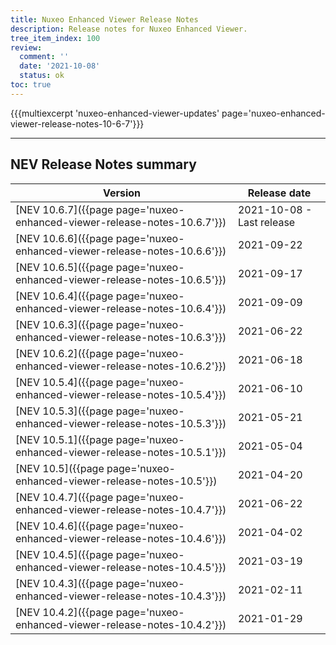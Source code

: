 ```yaml
---
title: Nuxeo Enhanced Viewer Release Notes
description: Release notes for Nuxeo Enhanced Viewer.
tree_item_index: 100
review:
  comment: ''
  date: '2021-10-08'
  status: ok
toc: true
---
```



{{{multiexcerpt 'nuxeo-enhanced-viewer-updates' page='nuxeo-enhanced-viewer-release-notes-10-6-7'}}}

---

## NEV Release Notes summary

| Version                                                                       | Release date                                                               |
| ----------------------------------------------------------------------------- | -------------------------------------------------------------------------- |
| [NEV 10.6.7]({{page page='nuxeo-enhanced-viewer-release-notes-10.6.7'}})      | 2021-10-08 - Last release                                                  |
| [NEV 10.6.6]({{page page='nuxeo-enhanced-viewer-release-notes-10.6.6'}})      | 2021-09-22                                                                 |
| [NEV 10.6.5]({{page page='nuxeo-enhanced-viewer-release-notes-10.6.5'}})      | 2021-09-17                                                                 |
| [NEV 10.6.4]({{page page='nuxeo-enhanced-viewer-release-notes-10.6.4'}})      | 2021-09-09                                                                 |
| [NEV 10.6.3]({{page page='nuxeo-enhanced-viewer-release-notes-10.6.3'}})      | 2021-06-22                                                                 |
| [NEV 10.6.2]({{page page='nuxeo-enhanced-viewer-release-notes-10.6.2'}})      | 2021-06-18                                                                 |
| [NEV 10.5.4]({{page page='nuxeo-enhanced-viewer-release-notes-10.5.4'}})      | 2021-06-10                                                                 |
| [NEV 10.5.3]({{page page='nuxeo-enhanced-viewer-release-notes-10.5.3'}})      | 2021-05-21                                                                 |
| [NEV 10.5.1]({{page page='nuxeo-enhanced-viewer-release-notes-10.5.1'}})      | 2021-05-04                                                                 |
| [NEV 10.5]({{page page='nuxeo-enhanced-viewer-release-notes-10.5'}})          | 2021-04-20                                                                 |
| [NEV 10.4.7]({{page page='nuxeo-enhanced-viewer-release-notes-10.4.7'}})      | 2021-06-22                                                                 |
| [NEV 10.4.6]({{page page='nuxeo-enhanced-viewer-release-notes-10.4.6'}})      | 2021-04-02                                                                 |
| [NEV 10.4.5]({{page page='nuxeo-enhanced-viewer-release-notes-10.4.5'}})      | 2021-03-19                                                                 |
| [NEV 10.4.3]({{page page='nuxeo-enhanced-viewer-release-notes-10.4.3'}})      | 2021-02-11                                                                 |
| [NEV 10.4.2]({{page page='nuxeo-enhanced-viewer-release-notes-10.4.2'}})      | 2021-01-29                                                                 |
